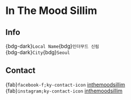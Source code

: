 # In The Mood Sillim

## Info

{bdg-dark}`Local Name`{bdg}`인더무드 신림`  
{bdg-dark}`City`{bdg}`Seoul`  

## Contact

{fab}`facebook-f;ky-contact-icon` [inthemoodsillim](https://www.facebook.com/inthemoodsillim)  
{fab}`instagram;ky-contact-icon` [inthemoodsillim](http://instagram.com/inthemoodsillim)  
